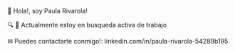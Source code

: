 👋 Hola!, soy Paula Rivarola!

🔍 👀 Actualmente estoy en busqueda activa de trabajo

 ✉ Puedes contactarte conmigo!: linkedin.com/in/paula-rivarola-54289b195
